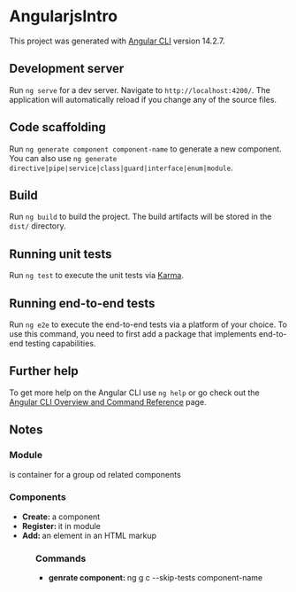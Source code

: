 # AngularjsIntro

This project was generated with [Angular CLI](https://github.com/angular/angular-cli) version 14.2.7.

## Development server

Run `ng serve` for a dev server. Navigate to `http://localhost:4200/`. The application will automatically reload if you change any of the source files.

## Code scaffolding

Run `ng generate component component-name` to generate a new component. You can also use `ng generate directive|pipe|service|class|guard|interface|enum|module`.

## Build

Run `ng build` to build the project. The build artifacts will be stored in the `dist/` directory.

## Running unit tests

Run `ng test` to execute the unit tests via [Karma](https://karma-runner.github.io).

## Running end-to-end tests

Run `ng e2e` to execute the end-to-end tests via a platform of your choice. To use this command, you need to first add a package that implements end-to-end testing capabilities.

## Further help

To get more help on the Angular CLI use `ng help` or go check out the [Angular CLI Overview and Command Reference](https://angular.io/cli) page.


## Notes
### Module
is container for a group od related components

### Components
<ul>
    <li> <strong> Create: </strong> a component </li>
    <li> <strong> Register: </strong> it in module </li>
    <li> <strong> Add: </strong> an element in an HTML markup </li>
<ul>

### Commands
<ul>
    <li> <strong> genrate component: </strong> ng g c --skip-tests component-name </li>
<ul>
